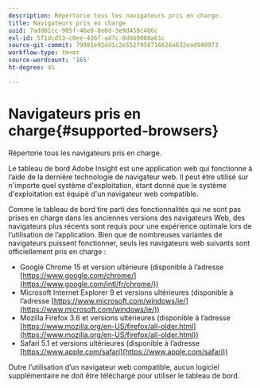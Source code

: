 ```yaml
---
description: Répertorie tous les navigateurs pris en charge.
title: Navigateurs pris en charge
uuid: 7add01cc-905f-46e8-8e0d-3e9d458c466c
exl-id: 5f1dcd53-c0ee-436f-ad7c-8d669008a61c
source-git-commit: 79981e92dd1c2e552f958716626a632ead940973
workflow-type: tm+mt
source-wordcount: '165'
ht-degree: 4%

---
```


# Navigateurs pris en charge{#supported-browsers}

Répertorie tous les navigateurs pris en charge.

Le tableau de bord Adobe Insight est une application web qui fonctionne à l’aide de la dernière technologie de navigateur web. Il peut être utilisé sur n&#39;importe quel système d&#39;exploitation, étant donné que le système d&#39;exploitation est équipé d&#39;un navigateur web compatible.

Comme le tableau de bord tire parti des fonctionnalités qui ne sont pas prises en charge dans les anciennes versions des navigateurs Web, des navigateurs plus récents sont requis pour une expérience optimale lors de l’utilisation de l’application. Bien que de nombreuses variantes de navigateurs puissent fonctionner, seuls les navigateurs web suivants sont officiellement pris en charge :

* Google Chrome 15 et version ultérieure (disponible à l’adresse [https://www.google.com/chrome/](https://www.google.com/intl/fr/chrome/))
* Microsoft Internet Explorer 9 et versions ultérieures (disponible à l’adresse [https://www.microsoft.com/windows/ie/](https://www.microsoft.com/windows/ie/))
* Mozilla Firefox 3.6 et versions ultérieures (disponible à l’adresse [https://www.mozilla.org/en-US/firefox/all-older.html](https://www.mozilla.org/en-US/firefox/all-older.html))
* Safari 5.1 et versions ultérieures (disponible à l’adresse [https://www.apple.com/safari](https://www.apple.com/safari))

Outre l’utilisation d’un navigateur web compatible, aucun logiciel supplémentaire ne doit être téléchargé pour utiliser le tableau de bord.

